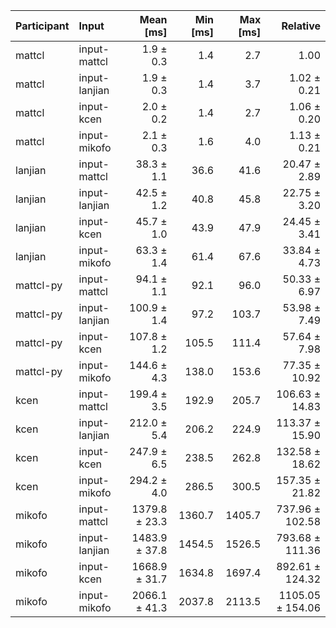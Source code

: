 | Participant | Input | Mean [ms] | Min [ms] | Max [ms] | Relative |
|:---|:---|---:|---:|---:|---:|
| mattcl | input-mattcl | 1.9 ± 0.3 | 1.4 | 2.7 | 1.00 |
| mattcl | input-lanjian | 1.9 ± 0.3 | 1.4 | 3.7 | 1.02 ± 0.21 |
| mattcl | input-kcen | 2.0 ± 0.2 | 1.4 | 2.7 | 1.06 ± 0.20 |
| mattcl | input-mikofo | 2.1 ± 0.3 | 1.6 | 4.0 | 1.13 ± 0.21 |
| lanjian | input-mattcl | 38.3 ± 1.1 | 36.6 | 41.6 | 20.47 ± 2.89 |
| lanjian | input-lanjian | 42.5 ± 1.2 | 40.8 | 45.8 | 22.75 ± 3.20 |
| lanjian | input-kcen | 45.7 ± 1.0 | 43.9 | 47.9 | 24.45 ± 3.41 |
| lanjian | input-mikofo | 63.3 ± 1.4 | 61.4 | 67.6 | 33.84 ± 4.73 |
| mattcl-py | input-mattcl | 94.1 ± 1.1 | 92.1 | 96.0 | 50.33 ± 6.97 |
| mattcl-py | input-lanjian | 100.9 ± 1.4 | 97.2 | 103.7 | 53.98 ± 7.49 |
| mattcl-py | input-kcen | 107.8 ± 1.2 | 105.5 | 111.4 | 57.64 ± 7.98 |
| mattcl-py | input-mikofo | 144.6 ± 4.3 | 138.0 | 153.6 | 77.35 ± 10.92 |
| kcen | input-mattcl | 199.4 ± 3.5 | 192.9 | 205.7 | 106.63 ± 14.83 |
| kcen | input-lanjian | 212.0 ± 5.4 | 206.2 | 224.9 | 113.37 ± 15.90 |
| kcen | input-kcen | 247.9 ± 6.5 | 238.5 | 262.8 | 132.58 ± 18.62 |
| kcen | input-mikofo | 294.2 ± 4.0 | 286.5 | 300.5 | 157.35 ± 21.82 |
| mikofo | input-mattcl | 1379.8 ± 23.3 | 1360.7 | 1405.7 | 737.96 ± 102.58 |
| mikofo | input-lanjian | 1483.9 ± 37.8 | 1454.5 | 1526.5 | 793.68 ± 111.36 |
| mikofo | input-kcen | 1668.9 ± 31.7 | 1634.8 | 1697.4 | 892.61 ± 124.32 |
| mikofo | input-mikofo | 2066.1 ± 41.3 | 2037.8 | 2113.5 | 1105.05 ± 154.06 |
